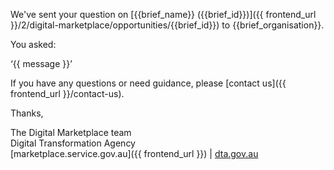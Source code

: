 We've sent your question on [{{brief_name}} ({{brief_id}})]({{ frontend_url }}/2/digital-marketplace/opportunities/{{brief_id}}) to {{brief_organisation}}.
  
You asked:  
  
‘{{ message }}’  
  
If you have any questions or need guidance, please [contact us]({{ frontend_url }}/contact-us).  
  
Thanks,  
  
The Digital Marketplace team  
Digital Transformation Agency  
[marketplace.service.gov.au]({{ frontend_url }}) | [dta.gov.au](https://dta.gov.au)
